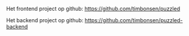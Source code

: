 


Het frontend project op github:
https://github.com/timbonsen/puzzled

Het backend project op github:
https://github.com/timbonsen/puzzled-backend
